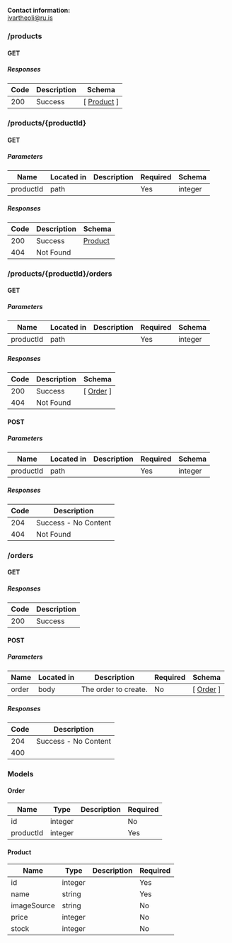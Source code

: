 **Contact information:**  
ivartheoli@ru.is  

### /products

#### GET
##### Responses

| Code | Description | Schema |
| ---- | ----------- | ------ |
| 200 | Success | [ [Product](#product) ] |

### /products/{productId}

#### GET
##### Parameters

| Name | Located in | Description | Required | Schema |
| ---- | ---------- | ----------- | -------- | ---- |
| productId | path |  | Yes | integer |

##### Responses

| Code | Description | Schema |
| ---- | ----------- | ------ |
| 200 | Success | [Product](#product) |
| 404 | Not Found |  |

### /products/{productId}/orders

#### GET
##### Parameters

| Name | Located in | Description | Required | Schema |
| ---- | ---------- | ----------- | -------- | ---- |
| productId | path |  | Yes | integer |

##### Responses

| Code | Description | Schema |
| ---- | ----------- | ------ |
| 200 | Success | [ [Order](#order) ] |
| 404 | Not Found |  |

#### POST
##### Parameters

| Name | Located in | Description | Required | Schema |
| ---- | ---------- | ----------- | -------- | ---- |
| productId | path |  | Yes | integer |

##### Responses

| Code | Description |
| ---- | ----------- |
| 204 | Success - No Content |
| 404 | Not Found |

### /orders

#### GET
##### Responses

| Code | Description |
| ---- | ----------- |
| 200 | Success |

#### POST
##### Parameters

| Name | Located in | Description | Required | Schema |
| ---- | ---------- | ----------- | -------- | ---- |
| order | body | The order to create. | No | [ [Order](#order) ] |

##### Responses

| Code | Description |
| ---- | ----------- |
| 204 | Success - No Content |
| 400 |  |

### Models


#### Order

| Name | Type | Description | Required |
| ---- | ---- | ----------- | -------- |
| id | integer |  | No |
| productId | integer |  | Yes |

#### Product

| Name | Type | Description | Required |
| ---- | ---- | ----------- | -------- |
| id | integer |  | Yes |
| name | string |  | Yes |
| imageSource | string |  | No |
| price | integer |  | No |
| stock | integer |  | No |